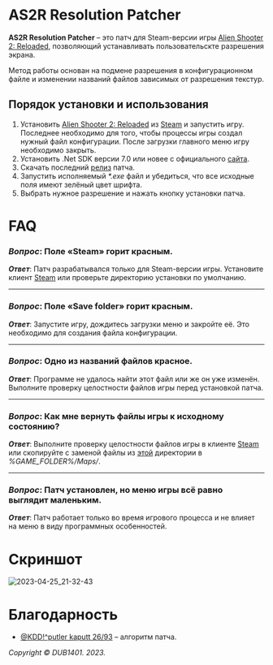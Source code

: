 # AS2R Resolution Patcher
**AS2R Resolution Patcher** – это патч для Steam-версии игры [Alien Shooter 2: Reloaded](https://store.steampowered.com/app/33120/Alien_Shooter_2_Reloaded/), позволяющий устанавливать пользовательскте разрешения экрана. 

Метод работы основан на подмене разрешения в конфигурационном файле и изменении названий файлов зависимых от разрешения текстур.

## Порядок установки и использования
1. Установить [Alien Shooter 2: Reloaded](https://store.steampowered.com/app/33120/Alien_Shooter_2_Reloaded/) из [Steam](https://store.steampowered.com/) и запустить игру. Последнее необходимо для того, чтобы процессы игры создал нужный файл конфигурации. После загрузки главного меню игру необходимо закрыть.
2. Установить .Net SDK версии 7.0 или новее с официального [сайта](https://dotnet.microsoft.com/en-us/download).
2. Скачать последний [релиз](https://github.com/DUB1401/AS2R-ResolutionPatcher/releases) патча.
3. Запустить исполняемый _*.exe_ файл и убедиться, что все исходные поля имеют зелёный цвет шрифта.
4. Выбрать нужное разрешение и нажать кнопку установки патча.

# FAQ
### _Вопрос_: Поле «Steam» горит красным.

_**Ответ**_: Патч разрабатывался только для Steam-версии игры. Установите клиент [Steam](https://store.steampowered.com/) или проверьте директорию установки по умолчанию.
___
### _Вопрос_: Поле «Save folder» горит красным.

_**Ответ**_: Запустите игру, дождитесь загрузки меню и закройте её. Это необходимо для создания файла конфигурации.
___
### _Вопрос_: Одно из названий файлов красное.

_**Ответ**_: Программе не удалось найти этот файл или же он уже изменён. Выполните проверку целостности файлов игры перед установкой патча.
___
### _Вопрос_: Как мне вернуть файлы игры к исходному состоянию?

_**Ответ**_: Выполните проверку целостности файлов игры в клиенте [Steam](https://store.steampowered.com/) или скопируйте с заменой файлы из [этой](Backup/) директории в _%GAME_FOLDER%/Maps/_.
___
### _Вопрос_: Патч установлен, но меню игры всё равно выглядит маленьким.

_**Ответ**_: Патч работает только во время игрового процесса и не влияет на меню в виду программных особенностей.

# Скриншот
![2023-04-25_21-32-43](https://user-images.githubusercontent.com/40277356/234376923-c7aefefb-14d4-4a58-8483-277d602dcfce.jpg)

# Благодарность
* [@KDD!^putler kaputt 26/93](https://steamcommunity.com/id/agof) – алгоритм патча.

_Copyright © DUB1401. 2023._
